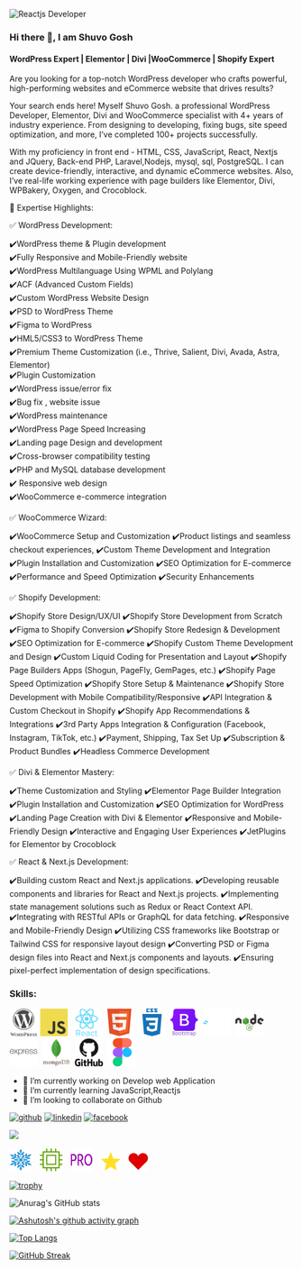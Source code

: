 ![Reactjs Developer](https://i.ibb.co/t3k5Txk/react-js-banner.png)

### Hi there 👋, I am Shuvo Gosh
#### WordPress Expert | Elementor | Divi |WooCommerce | Shopify Expert

Are you looking for a top-notch WordPress developer who crafts  powerful, high-performing websites and  eCommerce website that drives results?

Your search ends here!  Myself Shuvo Gosh. a professional WordPress Developer, Elementor, Divi and  WooCommerce specialist with 4+ years of industry experience. From designing to developing, fixing bugs, site speed optimization, and more, I’ve completed 100+ projects successfully.

With my proficiency in front end - HTML, CSS, JavaScript, React, Nextjs and JQuery, Back-end PHP, Laravel,Nodejs, mysql, sql, PostgreSQL. I can create device-friendly, interactive, and dynamic eCommerce websites. Also, I’ve real-life working experience with page builders like Elementor, Divi, WPBakery, Oxygen, and Crocoblock.

🚀 Expertise Highlights:

✅ WordPress Development:

✔️WordPress theme & Plugin development </br>
✔️Fully Responsive  and Mobile-Friendly website  </br>
✔️WordPress Multilanguage Using WPML and Polylang  </br>
✔️ACF (Advanced Custom Fields)  </br>
✔️Custom WordPress Website Design  </br>
✔️PSD to WordPress Theme  </br>
✔️Figma to WordPress  </br>
✔️HML5/CSS3 to WordPress Theme  </br>
✔️Premium Theme Customization (i.e., Thrive, Salient, Divi, Avada, Astra, Elementor)  </br>
✔️Plugin Customization  </br>
✔️WordPress issue/error fix  </br>
✔️Bug fix , website issue  </br>
✔️WordPress maintenance  </br>
✔️WordPress Page Speed Increasing  </br>
✔️Landing page Design and development  </br>
✔️Cross-browser compatibility testing  </br>
✔️PHP and MySQL database development  </br>
✔️ Responsive web design  </br>
✔️WooCommerce e-commerce integration  </br>

✅ WooCommerce Wizard:

✔️WooCommerce Setup and Customization
✔️Product listings and seamless checkout experiences,
✔️Custom Theme Development and Integration
✔️Plugin Installation and Customization
✔️SEO Optimization for E-commerce
✔️Performance and Speed Optimization
✔️Security Enhancements

✅ Shopify Development:

✔️Shopify Store Design/UX/UI
✔️Shopify Store Development from Scratch
✔️Figma to Shopify Conversion
✔️Shopify Store Redesign & Development
✔️SEO Optimization for E-commerce
✔️Shopify Custom Theme Development and Design
✔️Custom Liquid Coding for Presentation and Layout
✔️Shopify Page Builders Apps (Shogun, PageFly, GemPages, etc.)
✔️Shopify Page Speed Optimization
✔️Shopify Store Setup & Maintenance
✔️Shopify Store Development with Mobile Compatibility/Responsive
✔️API Integration & Custom Checkout in Shopify
✔️Shopify App Recommendations & Integrations
✔️3rd Party Apps Integration & Configuration (Facebook, Instagram, TikTok, etc.)
✔️Payment, Shipping, Tax Set Up
✔️Subscription & Product Bundles
✔️Headless Commerce Development

✅ Divi & Elementor Mastery:

✔️Theme Customization and Styling
✔️Elementor Page Builder Integration
✔️Plugin Installation and Customization
✔️SEO Optimization for WordPress
✔️Landing Page Creation with Divi & Elementor
✔️Responsive and Mobile-Friendly Design
✔️Interactive and Engaging User Experiences
✔️JetPlugins for Elementor by Crocoblock

✅ React & Next.js Development:

✔️Building custom React and Next.js applications.
✔️Developing reusable components and libraries for React and Next.js projects.
✔️Implementing state management solutions such as Redux or React Context API.
✔️Integrating with RESTful APIs or GraphQL for data fetching.
✔️Responsive and Mobile-Friendly Design
✔️Utilizing CSS frameworks like Bootstrap or Tailwind CSS for responsive layout design
✔️Converting PSD or Figma design files into React and Next.js components and layouts.
✔️Ensuring pixel-perfect implementation of design specifications.


### Skills:
<div>
  <img src="https://raw.githubusercontent.com/devicons/devicon/1119b9f84c0290e0f0b38982099a2bd027a48bf1/icons/wordpress/wordpress-plain-wordmark.svg" title="WordPress" alt="WordPress" width="50" height="50"/>
  <img src="https://raw.githubusercontent.com/devicons/devicon/1119b9f84c0290e0f0b38982099a2bd027a48bf1/icons/javascript/javascript-original.svg" title="JavaScript" alt="React" width="50" height="50"/>&nbsp;
  <img src="https://raw.githubusercontent.com/devicons/devicon/1119b9f84c0290e0f0b38982099a2bd027a48bf1/icons/react/react-original-wordmark.svg" title="Reactjs" alt="Java" width="50" height="50"/>&nbsp;
  <img src="https://raw.githubusercontent.com/devicons/devicon/1119b9f84c0290e0f0b38982099a2bd027a48bf1/icons/html5/html5-original.svg" title="HTML5"  width="50" height="50"/>&nbsp;
  <img src="https://raw.githubusercontent.com/devicons/devicon/1119b9f84c0290e0f0b38982099a2bd027a48bf1/icons/css3/css3-plain-wordmark.svg"  title="CSS3"width="50" height="50"/>&nbsp;
  <img src="https://raw.githubusercontent.com/devicons/devicon/1119b9f84c0290e0f0b38982099a2bd027a48bf1/icons/bootstrap/bootstrap-original-wordmark.svg"  title="bootstrap"  width="50" height="50"/>&nbsp;
  <img src="https://raw.githubusercontent.com/devicons/devicon/1119b9f84c0290e0f0b38982099a2bd027a48bf1/icons/tailwindcss/tailwindcss-original-wordmark.svg"  title="tailwindcss"  width="50" height="50"/>&nbsp;
  <img src="https://raw.githubusercontent.com/devicons/devicon/1119b9f84c0290e0f0b38982099a2bd027a48bf1/icons/nodejs/nodejs-original-wordmark.svg"  title="NodeJS"  width="50" height="50"/>&nbsp;
  <img src="https://raw.githubusercontent.com/devicons/devicon/1119b9f84c0290e0f0b38982099a2bd027a48bf1/icons/express/express-original-wordmark.svg"  title="Express"  width="50" height="50"/>&nbsp;
  <img src="https://raw.githubusercontent.com/devicons/devicon/1119b9f84c0290e0f0b38982099a2bd027a48bf1/icons/mongodb/mongodb-original-wordmark.svg"  title="mongodb"  width="50" height="50"/>&nbsp;
  <img src="https://raw.githubusercontent.com/devicons/devicon/1119b9f84c0290e0f0b38982099a2bd027a48bf1/icons/github/github-original-wordmark.svg"  title="heroku"  width="50" height="50"/>&nbsp;
  <img src="https://raw.githubusercontent.com/devicons/devicon/1119b9f84c0290e0f0b38982099a2bd027a48bf1/icons/figma/figma-original.svg"  title="figma"  width="50" height="50"/>&nbsp;
  
</div>


- 🔭 I’m currently working on  Develop web Application 
- 🌱 I’m currently learning JavaScript,Reactjs 
- 👯 I’m looking to collaborate on Github 


[<img src='https://cdn.jsdelivr.net/npm/simple-icons@3.0.1/icons/github.svg' alt='github' height='40'>](https://github.com/https://github.com/Shuvoghosh7)  [<img src='https://cdn.jsdelivr.net/npm/simple-icons@3.0.1/icons/linkedin.svg' alt='linkedin' height='40'>](https://www.linkedin.com/in/https://www.linkedin.com/in/shuvogosh//)  [<img src='https://cdn.jsdelivr.net/npm/simple-icons@3.0.1/icons/facebook.svg' alt='facebook' height='40'>](https://www.facebook.com/https://www.facebook.com/shuvo.gosh.5)  

![](https://komarev.com/ghpvc/?username=Shuvoghosh7&color=green)

<a href='https://archiveprogram.github.com/'><img src='https://raw.githubusercontent.com/acervenky/animated-github-badges/master/assets/acbadge.gif' width='40' height='40'></a> <a href='https://docs.github.com/en/developers'><img src='https://raw.githubusercontent.com/acervenky/animated-github-badges/master/assets/devbadge.gif' width='40' height='40'></a> <a href='https://github.com/pricing'><img src='https://raw.githubusercontent.com/acervenky/animated-github-badges/master/assets/pro.gif' width='40' height='40'></a> <a href='https://stars.github.com/'><img src='https://raw.githubusercontent.com/acervenky/animated-github-badges/master/assets/starbadge.gif' width='35' height='35'></a> <a href='https://docs.github.com/en/github/supporting-the-open-source-community-with-github-sponsors'><img src='https://raw.githubusercontent.com/acervenky/animated-github-badges/master/assets/sponsorbadge.gif' width='35' height='35'></a> 

[![trophy](https://github-profile-trophy.vercel.app/?username=Shuvoghosh7&theme=onedark)](https://github.com/ryo-ma/github-profile-trophy)

![Anurag's GitHub stats](https://github-readme-stats.vercel.app/api?username=Shuvoghosh7&theme=radical&show_icons=true)

[![Ashutosh's github activity graph](https://activity-graph.herokuapp.com/graph?username=Shuvoghosh7&theme=dracula)](https://github.com/ashutosh00710/github-readme-activity-graph)

[![Top Langs](https://github-readme-stats.vercel.app/api/top-langs/?username=Shuvoghosh7&layout=compact)](https://github.com/anuraghazra/github-readme-stats)

[![GitHub Streak](https://github-readme-streak-stats.herokuapp.com/?user=Shuvoghosh7&theme=dark)](https://git.io/streak-stats)


